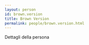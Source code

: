 ```yaml
---
layout: person
id: brown.version
title: Brown Version
permalink: people/brown.version.html
---
```


Dettagli della persona